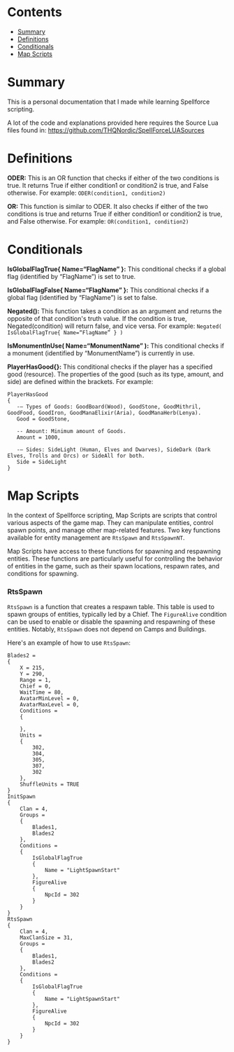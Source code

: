 # Contents

- [Summary](#summary)
- [Definitions](#definitions)
- [Conditionals](#conditionals)
- [Map Scripts](#map-scripts)

# Summary
This is a personal documentation that I made while learning Spellforce scripting.

A lot of the code and explanations provided here requires the Source Lua files found in: https://github.com/THQNordic/SpellForceLUASources

# Definitions
**ODER:** This is an OR function that checks if either of the two conditions is true. It returns True if either condition1 or condition2 is true, and False otherwise. 
For example: `ODER(condition1, condition2)`

**OR:** This function is similar to ODER. It also checks if either of the two conditions is true and returns True if either condition1 or condition2 is true, and False otherwise.
For example: `OR(condition1, condition2)`



# Conditionals
**IsGlobalFlagTrue{ Name=“FlagName” }:** This conditional checks if a global flag (identified by “FlagName”) is set to true.

**IsGlobalFlagFalse{ Name=“FlagName” }:** This conditional checks if a global flag (identified by “FlagName”) is set to false.

**Negated():** This function takes a condition as an argument and returns the opposite of that condition's truth value. If the condition is true, Negated(condition) will return false, and vice versa. 
For example: `Negated( IsGlobalFlagTrue{ Name=“FlagName” } )`

**IsMonumentInUse( Name=“MonumentName” ):** This conditional checks if a monument (identified by “MonumentName”) is currently in use.

**PlayerHasGood{}:** This conditional checks if the player has a specified good (resource). The properties of the good (such as its type, amount, and side) are defined within the brackets.
For example:
```
PlayerHasGood
{
   -– Types of Goods: GoodBoard(Wood), GoodStone, GoodMithril, GoodFood, GoodIron, GoodManaElixir(Aria), GoodManaHerb(Lenya).
   Good = GoodStone,

   -- Amount: Minimum amount of Goods.
   Amount = 1000,

   -– Sides: SideLight (Human, Elves and Dwarves), SideDark (Dark Elves, Trolls and Orcs) or SideAll for both.
   Side = SideLight
}
```

# Map Scripts
In the context of Spellforce scripting, Map Scripts are scripts that control various aspects of the game map. They can manipulate entities, control spawn points, and manage other map-related features. Two key functions available for entity management are `RtsSpawn` and `RtsSpawnNT`.

Map Scripts have access to these functions for spawning and respawning entities. These functions are particularly useful for controlling the behavior of entities in the game, such as their spawn locations, respawn rates, and conditions for spawning.
### RtsSpawn
`RtsSpawn` is a function that creates a respawn table. This table is used to spawn groups of entities, typically led by a Chief. The `FigureAlive` condition can be used to enable or disable the spawning and respawning of these entities. Notably, `RtsSpawn` does not depend on Camps and Buildings.

Here's an example of how to use `RtsSpawn`:
```
Blades2 = 
{
    X = 215,
    Y = 290,
    Range = 1,
    Chief = 0,
    WaitTime = 80,
    AvatarMinLevel = 0,
    AvatarMaxLevel = 0,
    Conditions = 
    {
        
    },
    Units = 
    {
        302,
        304,
        305,
        307,
        302 
    },
    ShuffleUnits = TRUE 
}
InitSpawn
{
    Clan = 4,
    Groups = 
    {
        Blades1,
        Blades2 
    },
    Conditions = 
    {
        IsGlobalFlagTrue
        {
            Name = "LightSpawnStart"
        },
        FigureAlive
        {
            NpcId = 302
        } 
    } 
}
RtsSpawn
{
    Clan = 4,
    MaxClanSize = 31,
    Groups = 
    {
        Blades1,
        Blades2 
    },
    Conditions = 
    {
        IsGlobalFlagTrue
        {
            Name = "LightSpawnStart"
        },
        FigureAlive
        {
            NpcId = 302
        } 
    } 
}
```
